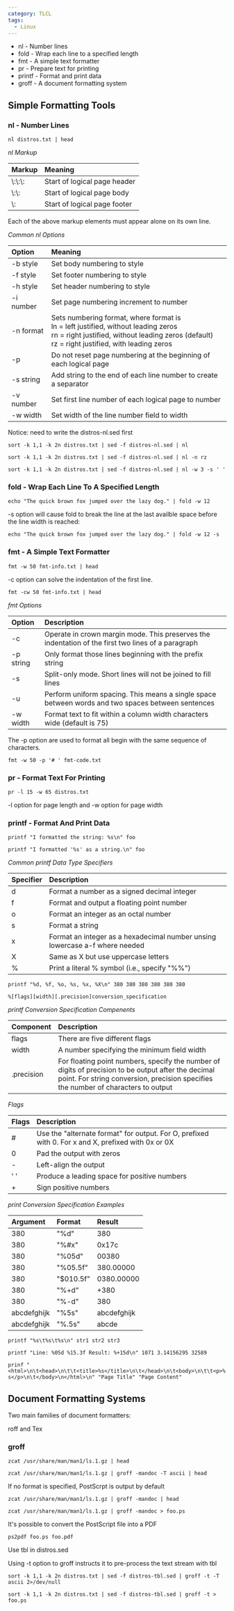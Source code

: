 ```yaml
---
category: TLCL
tags:
  - Linux
---
```


* nl - Number lines
* fold - Wrap each line to a specified length
* fmt - A simple text formatter
* pr - Prepare text for printing
* printf - Format and print data
* groff - A document formatting system

## Simple Formatting Tools
### nl - Number Lines

`nl distros.txt | head`

*nl Markup*

| Markup    | Meaning                      |
| :-------- | :--------------------------- |
| \\:\\:\\: | Start of logical page header |
| \\:\\:    | Start of logical page body   |
| \\:       | Start of logical page footer |

Each of the above markup elements must appear alone on its own line.

*Common nl Options*

| Option    | Meaning                                  |
| :-------- | :--------------------------------------- |
| -b style  | Set body numbering to style              |
| -f style  | Set footer numbering to style            |
| -h style  | Set header numbering to style            |
| -i number | Set page numbering increment to number   |
| -n format | Sets numbering format, where format is<br>ln = left justified, without leading zeros <br> rn = right justified, without leading zeros (default) <br> rz = right justified, with leading zeros |
| -p        | Do not reset page numbering at the beginning of each logical page |
| -s string | Add string to the end of each line number to create a separator |
| -v number | Set first line number of each logical page to number |
| -w width  | Set width of the line number field to width |

Notice: need to write the distros-nl.sed first

`sort -k 1,1 -k 2n distros.txt | sed -f distros-nl.sed | nl`

`sort -k 1,1 -k 2n distros.txt | sed -f distros-nl.sed | nl -n rz`

`sort -k 1,1 -k 2n distros.txt | sed -f distros-nl.sed | nl -w 3 -s ' '`

### fold - Wrap Each Line To A Specified Length

`echo "The quick brown fox jumped over the lazy dog." | fold -w 12`

-s option will cause fold to break the line at the last availble space before the line width is reached:

`echo "The quick brown fox jumped over the lazy dog." | fold -w 12 -s`

### fmt - A Simple Text Formatter

`fmt -w 50 fmt-info.txt | head`

-c option can solve the indentation of the first line.

`fmt -cw 50 fmt-info.txt | head`

*fmt Options*

| Option    | Description                              |
| :-------- | :--------------------------------------- |
| -c        | Operate in crown margin mode. This preserves the indentation of the first two lines of a paragraph |
| -p string | Only format those lines beginning with the prefix string |
| -s        | Split-only mode. Short lines will not be joined to fill lines |
| -u        | Perform uniform spacing. This means a single space between words and two spaces between sentences |
| -w width  | Format text to fit within a column width characters wide (default is 75) |

The -p option are used to format all begin with the same sequence of characters.

`fmt -w 50 -p '# ' fmt-code.txt`

### pr - Format Text For Printing

`pr -l 15 -w 65 distros.txt`

-l option for page length and -w option for page width

### printf - Format And Print Data

`printf "I formatted the string: %s\n" foo`

`printf "I formatted '%s' as a string.\n" foo`

*Common printf Data Type Specifiers*

| Specifier | Description                              |
| :-------- | :--------------------------------------- |
| d         | Format a number as a signed decimal integer |
| f         | Format and output a floating point number |
| o         | Format an integer as an octal number     |
| s         | Format a string                          |
| x         | Format an integer as a hexadecimal number unsing lowercase a-f where needed |
| X         | Same as X but use uppercase letters      |
| %         | Print a literal % symbol (i.e., specify "%%") |

`printf "%d, %f, %o, %s, %x, %X\n" 380 380 380 380 380 380`

`%[flags][width][.precision]conversion_specification`

*printf Conversion Specification Compenents*

| Component  | Description                              |
| :--------- | :--------------------------------------- |
| flags      | There are five different flags           |
| width      | A number specifying the minimum field width |
| .precision | For floating point numbers, specify the number of digits of precision to be output after the decimal point. For string conversion, precision specifies the number of characters to output |

*Flags*

| Flags | Description                              |
| :---- | :--------------------------------------- |
| #     | Use the "alternate format" for output. For O, prefixed with 0. For x and X, prefixed with 0x or 0X |
| 0     | Pad the output with zeros                |
| -     | Left-align the output                    |
| ' '   | Produce a leading space for positive numbers |
| +     | Sign positive numbers                    |

*print Conversion Specification Examples*

| Argument    | Format    | Result      |
| :---------- | :-------- | :---------- |
| 380         | "%d"      | 380         |
| 380         | "%#x"     | 0x17c       |
| 380         | "%05d"    | 00380       |
| 380         | "%05.5f"  | 380.00000   |
| 380         | "$010.5f" | 0380.00000  |
| 380         | "%+d"     | +380        |
| 380         | "%-d"     | 380         |
| abcdefghijk | "%5s"     | abcdefghijk |
| abcdefghijk | "%.5s"    | abcde       |

`printf "%s\t%s\t%s\n" str1 str2 str3`

`printf "Line: %05d %15.3f Result: %+15d\n" 1071 3.14156295 32589`

`prinf "<html>\n\t<head>\n\t\t<title>%s</title>\n\t</head>\n\t<body>\n\t\t<p>%s</p>\n\t</body>\n</html>\n" "Page Title" "Page Content"`

## Document Formatting Systems

Two main families of document formatters:

roff and Tex

### groff

`zcat /usr/share/man/man1/ls.1.gz | head`

`zcat /usr/share/man/man1/ls.1.gz | groff -mandoc -T ascii | head`

If no format is specified, PostScrpt is output by default

`zcat /usr/share/man/man1/ls.1.gz | groff -mandoc | head`

`zcat /usr/share/man/man1/ls.1.gz | groff -mandoc > foo.ps`

It's possible to convert the PostScript file into a PDF

`ps2pdf foo.ps foo.pdf`

Use tbl in distros.sed

Using -t option to groff instructs it to pre-process the text stream with tbl

`sort -k 1,1 -k 2n distros.txt | sed -f distros-tbl.sed | groff -t -T ascii 2>/dev/null`

`sort -k 1,1 -k 2n distros.txt | sed -f distros-tbl.sed | groff -t > foo.ps`
